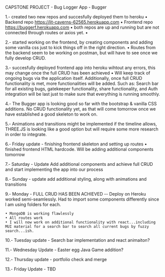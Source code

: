 CAPSTONE PROJECT - Bug Logger App - Bugger

1.- created two new repos and succesfully deployed them to heroku
    • Backend repo https://lit-caverns-62565.herokuapp.com
    • Frontend repo https://buggerf.herokuapp.com
        • both repos are up and running but are not connected through routes or axios yet.
        •

2.- started working on the frontend, by creating components and adding some vanilla css just to kick things off in the right direction. 
    • Routes from the backend seem to be working on postman, but will have to see once we fully develop CRUD.

3.- succesfully deployed frontend app into heroku wihtout any errors, this may change once the full CRUD has been achieved
    • Will keep track of ongoing bugs via the application itself. Additionally, once full CRUD functionality is met, more functionalities will be added. Such as: Search bar for all existing bugs, gatekeeper functionality, share functionality, and Auth integration will be last just to make sure that everything is running smoothly. 

4.- The Bugger app is looking good so far with the bootstrap & vanilla CSS additions. No CRUD functionality yet, as that will come tomorrow once we have established a good skeleton to work on. 

5.- Animations and transitions might be implemented if the timeline allows, THREE.JS is looking like a good option but will require some more research in order to integrate. 

6.- Friday update - finishing frontend skeleton and setting up routes
    • finished frontend HTML hardcode. Will be adding additional components tomorrow

7.- Saturday - Update Add additional components and achieve full CRUD and start implementing the app into our process

8.- Sunday - update add additional styling, along with animations and transitions

9.- Monday - FULL CRUD HAS BEEN ACHIEVED -- Deploy on Heroku worked semi-seamlessly. Had to import some components differently since I am using folders for each. 

    • MongoDB is working flawlessly
    • All routes work
    • I will now work on additional functionality with react...including MUI material for a search bar to search all current bugs by fuzzy search...ish. 

10.- Tuesday update - Search bar implementation and react animaiton?

11.- Wednesday Update - Easter egg Java Game addition?

12.- Thursday update - portfolio check and merge

13.- Friday Update - TBD